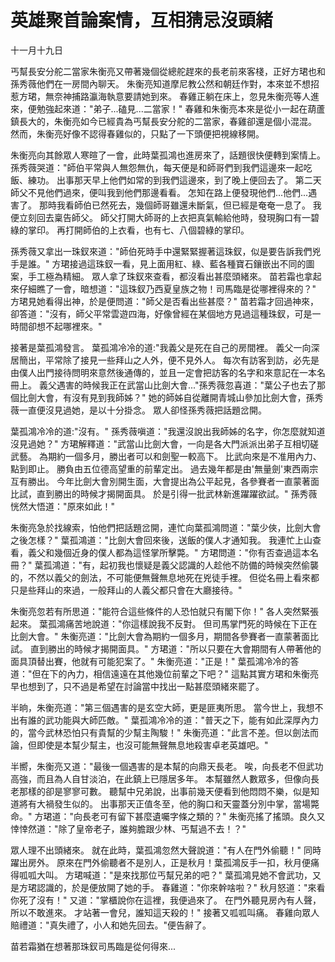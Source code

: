 # 英雄聚首論案情，互相猜忌沒頭緒

十一月十九日

丐幫長安分舵二當家朱衡亮又帶著幾個從總舵趕來的長老前來客棧，正好方珺也和孫秀薇他們在一房間內聊天。 朱衡亮知道摩尼教公然和朝廷作對，本來並不想招惹方珺，無奈神捕路瀛海執意要請她到來。 春雞正躺在床上，忽見朱衡亮等人進來，便勉強起來道："弟子...磕見...二當家！" 春雞和朱衡亮本來是從小一起在葫蘆鎮長大的，朱衡亮如今已經貴為丐幫長安分舵的二當家，春雞卻還是個小混混。 然而，朱衡亮好像不認得春雞似的，只點了一下頭便把視線移開。

朱衡亮向其餘眾人寒暄了一會，此時葉孤鴻也進房來了，話題很快便轉到案情上。 孫秀薇哭道："師伯平常與人無怨無仇，每天便是和師哥們到我們這邊來一起吃飯、練功。 出事那天早上他們如常的到我們這邊來，到了晚上便回去了。 第二天師父不見他們過來，便叫我到他們那邊看看。 怎知在路上便發現他們...他們...遇害了。 那時我看師伯已然死去，幾個師哥雖還未斷氣，但已經是奄奄一息了。 我便立刻回去稟告師父。 師父打開大師哥的上衣把真氣輸給他時，發現胸口有一碧綠的掌印。 再打開師伯的上衣看，也有七、八個碧綠的掌印。

孫秀薇又拿出一珠釵來道："師伯死時手中還緊緊握著這珠釵，似是要告訴我們兇手是誰。" 方珺接過這珠釵一看，見上面用紅、綠、藍各種寶石鑲嵌出不同的圖案，手工極為精細。 眾人拿了珠釵來查看，都沒看出甚麼頭緒來。 苗若霜也拿起來仔細瞧了一會，暗想道："這珠釵乃西夏皇族之物！司馬臨是從哪裡得來的？" 方珺見她看得出神，於是便問道："師父是否看出些甚麼？" 苗若霜才回過神來，卻答道："沒有，師父平常雲遊四海，好像曾經在某個地方見過這種珠釵，可是一時間卻想不起哪裡來。"

接著是葉孤鴻發言。 葉孤鴻冷冷的道:"我義父是死在自己的房間裡。 義父一向深居簡出，平常除了接見一些拜山之人外，便不見外人。 每次有訪客到訪，必先是由僕人出門接待問明來意然後通傳的，並且一定會把訪客的名字和來意記在一本名冊上。 義父遇害的時候我正在武當山比劍大會..."孫秀薇忽喜道："葉公子也去了那個比劍大會，有沒有見到我師姊？" 她的師姊自從離開青城山參加比劍大會，孫秀薇一直便沒見過她，是以十分掛念。 眾人卻怪孫秀薇把話題岔開。

葉孤鴻冷冷的道:"沒有。" 孫秀薇嗔道："我還沒說出我師姊的名字，你怎麼就知道沒見過她？" 方珺解釋道："武當山比劍大會，一向是各大門派派出弟子互相切磋武藝。 為期約一個多月，勝出者可以和劍聖一較高下。 比武向來是不准用內力、點到即止。 勝負由五位德高望重的前輩定出。 過去幾年都是由'無量劍'東西兩宗互有勝出。 今年比劍大會別開生面，大會提出為公平起見，各參賽者一直蒙著面比試，直到勝出的時候才揭開面具。 於是引得一批武林新進躍躍欲試。" 孫秀薇恍然大悟道："原來如此！"

朱衡亮急於找線索，怕他們把話題岔開，連忙向葉孤鴻問道："葉少俠，比劍大會之後怎樣？" 葉孤鴻道："比劍大會回來後，送飯的僕人才通知我。 我連忙上山查看，義父和幾個近身的僕人都為這怪掌所擊斃。" 方珺問道："你有否查過這本名冊？" 葉孤鴻道："有，起初我也懷疑是義父認識的人趁他不防備的時候突然偷襲的，不然以義父的劍法，不可能便無聲無息地死在兇徒手裡。 但從名冊上看來都只是些拜山的來過，一般拜山的人義父都只會在大廳接待。"

朱衡亮忽若有所思道："能符合這些條件的人恐怕就只有閣下你！" 各人突然緊張起來。 葉孤鴻痛苦地說道："你這樣說我不反對。 但司馬掌門死的時候在下正在比劍大會。" 朱衡亮道："比劍大會為期約一個多月，期間各參賽者一直蒙著面比試。 直到勝出的時候才揭開面具。" 方珺道："所以只要在大會期間有人帶著他的面具頂替出賽，他就有可能犯案了。" 朱衡亮道："正是！" 葉孤鴻冷冷的答道："但在下的內力，相信遠遠在其他幾位前輩之下吧？" 這點其實方珺和朱衡亮早也想到了，只不過是希望在討論當中找出一點甚麼頭緒來罷了。

半晌，朱衡亮道："第三個遇害的是玄空大師，更是匪夷所思。 當今世上，我想不出有誰的武功能與大師匹敵。" 葉孤鴻冷冷的道："普天之下，能有如此深厚內力的，當今武林恐怕只有貴幫的少幫主陶駿！" 朱衡亮道："此言不差。但以劍法而論，但即使是本幫少幫主，也沒可能無聲無息地殺害卓老英雄吧。"

半嚮，朱衡亮又道："最後一個遇害的是本幫的向鼎天長老。 唉，向長老不但武功高強，而且為人自甘淡泊，在此鎮上已隱居多年。 本幫雖然人數眾多，但像向長老那樣的卻是寥寥可數。 聽幫中兄弟說，出事前幾天便看到他悶悶不樂，似是知道將有大禍發生似的。 出事那天正值冬至，他的胸口和天靈蓋分別中掌，當場斃命。" 方珺道："向長老可有留下甚麼遺囑字條之類的？" 朱衡亮搖了搖頭。良久又悻悻然道："除了皇帝老子，誰夠膽跟少林、丐幫過不去！？"

眾人理不出頭緒來。 就在此時，葉孤鴻忽然大聲說道："有人在門外偷聽！" 同時躍出房外。 原來在門外偷聽者不是別人，正是秋月！葉孤鴻反手一扣，秋月便痛得呱呱大叫。 方珺喊道："是來找那位丐幫兄弟的吧？" 葉孤鴻見她不會武功，又是方珺認識的，於是便放開了她的手。 春雞道："你來幹啥啦？" 秋月怒道："來看你死了沒有！" 又道："掌櫃說你在這裡，我便過來了。 在門外聽見房內有人聲，所以不敢進來。 才站著一會兒，誰知這天殺的！" 接著又呱呱叫痛。 春雞向眾人賠禮道："真失禮了，小人和她先回去。"便告辭了。

苗若霜猶在想著那珠釵司馬臨是從何得來...

